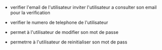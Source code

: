 - verifier l'email de l'utilisateur
inviter l'utilisateur a consulter son email pour la verification

- verifier le numero de telephone de l'utilisateur
- permet à l'utilisateur de modifier son mot de passe
- permetrre à l'utilisateur de reinitialiser son mot de pass
